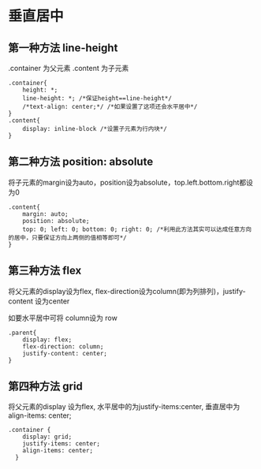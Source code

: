 # 垂直居中

## 第一种方法 line-height

.container 为父元素
.content 为子元素

```
.container{
    height: *;
    line-height: *; /*保证height==line-height*/
    /*text-align: center;*/ /*如果设置了这项还会水平居中*/
}
.content{
    display: inline-block /*设置子元素为行内块*/
}
```

## 第二种方法 position: absolute
将子元素的margin设为auto，position设为absolute，top.left.bottom.right都设为0

```
.content{
    margin: auto;
    position: absolute;
    top: 0; left: 0; bottom: 0; right: 0; /*利用此方法其实可以达成任意方向的居中，只要保证方向上两侧的值相等即可*/
}
```

## 第三种方法 flex
将父元素的display设为flex, flex-direction设为column(即为列排列)，justify-content 设为center

如要水平居中可将 column设为 row 

```
.parent{
    display: flex;
    flex-direction: column;
    justify-content: center;
}
```

## 第四种方法 grid
将父元素的display 设为flex, 水平居中的为justify-items:center,
垂直居中为align-items: center;
```
.container {
    display: grid;
    justify-items: center;
    align-items: center;
  }
```